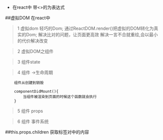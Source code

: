 + 在react中  带<>的为表达式   

##虚拟DOM
在react中
>1       虚拟dom  轻巧的Dom;
>        通过ReactDOM.render()把虚拟的DOM转化为真实的Dom;
>        解决比对的问题，让页面更高效
>        解决一言不合就重绘,会以最小的代价解决改变

>2      虚拟DOM之组件




>3      组件state





>4      组件  ->生命周期
        
        组件从创建到销毁
        
        componentDidMount(){
            当组件被渲染到页面的时候这个函数就会执行
        }
        
>5      组件 props


>6      组件   事件系统




##this.props.children    获取标签对中的内容

